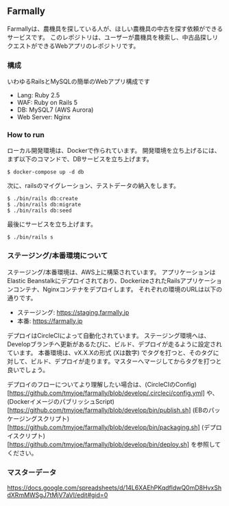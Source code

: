 ## Farmally

Farmallyは、農機具を探している人が、ほしい農機具の中古を探す依頼ができるサービスです。
このレポジトリは、ユーザーが農機具を検索し、中古品探しリクエストができるWebアプリのレポジトリです。

### 構成

いわゆるRailsとMySQLの簡単のWebアプリ構成です

- Lang: Ruby 2.5
- WAF: Ruby on Rails 5
- DB: MySQL7 (AWS Aurora) 
- Web Server: Nginx

### How to run

ローカル開発環境は、Dockerで作られています。
開発環境を立ち上げるには、まず以下のコマンドで、DBサービスを立ち上げます。

```
$ docker-compose up -d db
```

次に、railsのマイグレーション、テストデータの納入をします。

```
$ ./bin/rails db:create
$ ./bin/rails db:migrate
$ ./bin/rails db:seed
```

最後にサービスを立ち上げます。

```
$ ./bin/rails s 
```

### ステージング/本番環境について

ステージング/本番環境は、AWS上に構築されています。
アプリケーションはElastic Beanstalkにデプロイされており、DockerizeされたRailsアプリケーションコンテナ、Nginxコンテナをデプロイします。
それぞれの環境のURLは以下の通りです。

- ステージング: https://staging.farmally.jp
- 本番:  https://farmally.jp

デプロイはCircleCIによって自動化されています。
ステージング環境へは、Developブランチへ更新があるたびに、ビルド、デプロイが走るように設定されています。
本番環境は、vX.X.Xの形式 (Xは数字) でタグを打つと、そのタグに対して、ビルド、デプロイが走ります。マスターへマージしてからタグを打つと良いでしょう。

デプロイのフローについてより理解したい場合は、(CircleCIのConfig)[https://github.com/tmyjoe/farmally/blob/develop/.circleci/config.yml] や、(DockerイメージのパブリッシュScript)[https://github.com/tmyjoe/farmally/blob/develop/bin/publish.sh] (EBのパッケージングスクリプト)[https://github.com/tmyjoe/farmally/blob/develop/bin/packaging.sh] (デプロイスクリプト)[https://github.com/tmyjoe/farmally/blob/develop/bin/deploy.sh] を参照してください。

### マスターデータ

https://docs.google.com/spreadsheets/d/14L6XAEhPKqdfldwQ0mD8HvxShdXRmMWSgJ7tMjV7aVI/edit#gid=0
